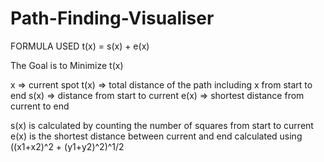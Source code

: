 # Path-Finding-Visualiser
FORMULA USED
t(x) = s(x) + e(x)

The Goal is to Minimize t(x)

x => current spot
t(x) => total distance of the path including x from start to end
s(x) => distance from start to current
e(x) => shortest distance from current to end

s(x) is calculated by counting the number of squares from start to current
e(x) is the shortest distance between current and end calculated using ((x1+x2)^2 + (y1+y2)^2)^1/2
